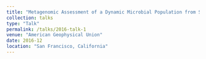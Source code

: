 ```yaml
---
title: "Metagenomic Assessment of a Dynamic Microbial Population from Subseafloor Aquifer Fluids in the Cold, Oxygenated Crust"
collection: talks
type: "Talk"
permalink: /talks/2016-talk-1
venue: "American Geophysical Union"
date: 2016-12
location: "San Francisco, California"
---
```

